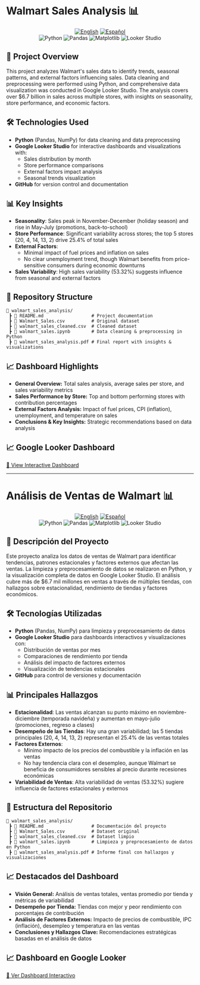 # Walmart Sales Analysis 📊

<div align="center">
  <a href="#english"><img src="https://img.shields.io/badge/Language-English-blue?style=for-the-badge" alt="English"></a>
  <a href="#español"><img src="https://img.shields.io/badge/Idioma-Español-red?style=for-the-badge" alt="Español"></a>
</div>

<div align="center">
  <img src="https://img.shields.io/badge/Python-3776AB?style=for-the-badge&logo=python&logoColor=white" alt="Python">
  <img src="https://img.shields.io/badge/Pandas-150458?style=for-the-badge&logo=pandas&logoColor=white" alt="Pandas">
  <img src="https://img.shields.io/badge/Matplotlib-3776AB?style=for-the-badge&logo=matplotlib&logoColor=white" alt="Matplotlib">
  <img src="https://img.shields.io/badge/Looker_Studio-4285F4?style=for-the-badge&logo=google&logoColor=white" alt="Looker Studio">
</div>

<a id="english"></a>

## 📌 Project Overview

This project analyzes Walmart's sales data to identify trends, seasonal patterns, and external factors influencing sales. Data cleaning and preprocessing were performed using Python, and comprehensive data visualization was conducted in Google Looker Studio. The analysis covers over $6.7 billion in sales across multiple stores, with insights on seasonality, store performance, and economic factors.

## 🛠 Technologies Used

- **Python** (Pandas, NumPy) for data cleaning and data preprocessing
- **Google Looker Studio** for interactive dashboards and visualizations with:
  - Sales distribution by month
  - Store performance comparisons
  - External factors impact analysis
  - Seasonal trends visualization
- **GitHub** for version control and documentation

## 📊 Key Insights

- **Seasonality**: Sales peak in November-December (holiday season) and rise in May-July (promotions, back-to-school)
- **Store Performance**: Significant variability across stores; the top 5 stores (20, 4, 14, 13, 2) drive 25.4% of total sales
- **External Factors**: 
  - Minimal impact of fuel prices and inflation on sales
  - No clear unemployment trend, though Walmart benefits from price-sensitive consumers during economic downturns
- **Sales Variability**: High sales variability (53.32%) suggests influence from seasonal and external factors

## 📂 Repository Structure

```
📂 walmart_sales_analysis/
 ┣ 📜 README.md                  # Project documentation
 ┣ 📜 Walmart_Sales.csv          # Original dataset
 ┣ 📜 walmart_sales_cleaned.csv  # Cleaned dataset
 ┣ 📜 walmart_sales.ipynb        # Data cleaning & preprocessing in Python
 ┣ 📜 walmart_sales_analysis.pdf # Final report with insights & visualizations
```

## 📈 Dashboard Highlights

- **General Overview:** Total sales analysis, average sales per store, and sales variability metrics
- **Sales Performance by Store:** Top and bottom performing stores with contribution percentages
- **External Factors Analysis:** Impact of fuel prices, CPI (inflation), unemployment, and temperature on sales
- **Conclusions & Key Insights:** Strategic recommendations based on data analysis

## 📈 Google Looker Dashboard

[🔗 View Interactive Dashboard](https://lookerstudio.google.com/s/lrE5YhktETY)

---

<a id="español"></a>
# Análisis de Ventas de Walmart 📊

<div align="center">
  <a href="#english"><img src="https://img.shields.io/badge/Language-English-blue?style=for-the-badge" alt="English"></a>
  <a href="#español"><img src="https://img.shields.io/badge/Idioma-Español-red?style=for-the-badge" alt="Español"></a>
</div>

<div align="center">
  <img src="https://img.shields.io/badge/Python-3776AB?style=for-the-badge&logo=python&logoColor=white" alt="Python">
  <img src="https://img.shields.io/badge/Pandas-150458?style=for-the-badge&logo=pandas&logoColor=white" alt="Pandas">
  <img src="https://img.shields.io/badge/Matplotlib-3776AB?style=for-the-badge&logo=matplotlib&logoColor=white" alt="Matplotlib">
  <img src="https://img.shields.io/badge/Looker_Studio-4285F4?style=for-the-badge&logo=google&logoColor=white" alt="Looker Studio">
</div>

## 📌 Descripción del Proyecto

Este proyecto analiza los datos de ventas de Walmart para identificar tendencias, patrones estacionales y factores externos que afectan las ventas. La limpieza y preprocesamiento de datos se realizaron en Python, y la visualización completa de datos en Google Looker Studio. El análisis cubre más de $6.7 mil millones en ventas a través de múltiples tiendas, con hallazgos sobre estacionalidad, rendimiento de tiendas y factores económicos.

## 🛠 Tecnologías Utilizadas

- **Python** (Pandas, NumPy) para limpieza y preprocesamiento de datos
- **Google Looker Studio** para dashboards interactivos y visualizaciones con:
  - Distribución de ventas por mes
  - Comparaciones de rendimiento por tienda
  - Análisis del impacto de factores externos
  - Visualización de tendencias estacionales
- **GitHub** para control de versiones y documentación

## 📊 Principales Hallazgos

- **Estacionalidad**: Las ventas alcanzan su punto máximo en noviembre-diciembre (temporada navideña) y aumentan en mayo-julio (promociones, regreso a clases)
- **Desempeño de las Tiendas**: Hay una gran variabilidad; las 5 tiendas principales (20, 4, 14, 13, 2) representan el 25.4% de las ventas totales
- **Factores Externos**: 
  - Mínimo impacto de los precios del combustible y la inflación en las ventas
  - No hay tendencia clara con el desempleo, aunque Walmart se beneficia de consumidores sensibles al precio durante recesiones económicas
- **Variabilidad de Ventas**: Alta variabilidad de ventas (53.32%) sugiere influencia de factores estacionales y externos

## 📂 Estructura del Repositorio

```
📂 walmart_sales_analysis/
 ┣ 📜 README.md                  # Documentación del proyecto
 ┣ 📜 Walmart_Sales.csv          # Dataset original
 ┣ 📜 walmart_sales_cleaned.csv  # Dataset limpio
 ┣ 📜 walmart_sales.ipynb        # Limpieza y preprocesamiento de datos en Python
 ┣ 📜 walmart_sales_analysis.pdf # Informe final con hallazgos y visualizaciones
```

## 📈 Destacados del Dashboard

- **Visión General:** Análisis de ventas totales, ventas promedio por tienda y métricas de variabilidad
- **Desempeño por Tienda:** Tiendas con mejor y peor rendimiento con porcentajes de contribución
- **Análisis de Factores Externos:** Impacto de precios de combustible, IPC (inflación), desempleo y temperatura en las ventas
- **Conclusiones y Hallazgos Clave:** Recomendaciones estratégicas basadas en el análisis de datos

## 📈 Dashboard en Google Looker

[🔗 Ver Dashboard Interactivo](https://lookerstudio.google.com/s/lrE5YhktETY)
